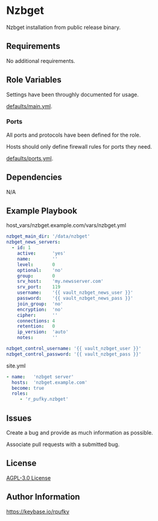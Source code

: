 # Nzbget
Nzbget installation from public release binary.

## Requirements
No additional requirements.

## Role Variables
Settings have been throughly documented for usage.

[defaults/main.yml](https://github.com/r-pufky/ansible_nzbget/blob/main/defaults/main/main.yml).

### Ports
All ports and protocols have been defined for the role.

Hosts should only define firewall rules for ports they need.

[defaults/ports.yml](https://github.com/r-pufky/ansible_nzbget/blob/main/defaults/main/ports.yml).

## Dependencies
N/A

## Example Playbook
host_vars/nzbget.example.com/vars/nzbget.yml
``` yaml
nzbget_main_dir: '/data/nzbget'
nzbget_news_servers:
  - id: 1
    active:      'yes'
    name:        ''
    level:       0
    optional:    'no'
    group:       0
    srv_host:    'my.newsserver.com'
    srv_port:    119
    username:    '{{ vault_nzbget_news_user }}'
    password:    '{{ vault_nzbget_news_pass }}'
    join_group:  'no'
    encryption:  'no'
    cipher:      ''
    connections: 4
    retention:   0
    ip_version:  'auto'
    notes:       ''

nzbget_control_username: '{{ vault_nzbget_user }}'
nzbget_control_password: '{{ vault_nzbget_pass }}'
```

site.yml
``` yaml
- name:   'nzbget server'
  hosts:  'nzbget.example.com'
  become: true
  roles:
     - 'r_pufky.nzbget'
```

## Issues
Create a bug and provide as much information as possible.

Associate pull requests with a submitted bug.

## License
[AGPL-3.0 License](https://github.com/r-pufky/ansible_nzbget/blob/main/LICENSE)

## Author Information
https://keybase.io/rpufky
